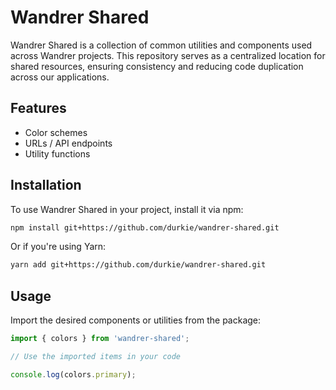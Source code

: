 # Wandrer Shared

Wandrer Shared is a collection of common utilities and components used across Wandrer projects. This repository serves as a centralized location for shared resources, ensuring consistency and reducing code duplication across our applications.

## Features

- Color schemes
- URLs / API endpoints
- Utility functions

## Installation

To use Wandrer Shared in your project, install it via npm:
  
  ```bash
  npm install git+https://github.com/durkie/wandrer-shared.git
  ```

Or if you're using Yarn:

```bash
yarn add git+https://github.com/durkie/wandrer-shared.git
```

## Usage

Import the desired components or utilities from the package:

```javascript
import { colors } from 'wandrer-shared';

// Use the imported items in your code

console.log(colors.primary);
```
